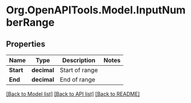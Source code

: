 
# Org.OpenAPITools.Model.InputNumberRange

## Properties

Name | Type | Description | Notes
------------ | ------------- | ------------- | -------------
**Start** | **decimal** | Start of range | 
**End** | **decimal** | End of range | 

[[Back to Model list]](../README.md#documentation-for-models)
[[Back to API list]](../README.md#documentation-for-api-endpoints)
[[Back to README]](../README.md)

